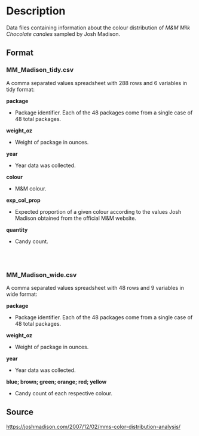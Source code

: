 # Description

Data files containing information about the colour distribution of *M&M Milk Chocolate candies* sampled by Josh Madison.

## Format

### **MM_Madison_tidy.csv**

A comma separated values spreadsheet with 288 rows and 6 variables in tidy format:

**package**

- Package identifier. Each of the 48 packages come from a single case of 48 total packages.

**weight_oz**

- Weight of package in ounces.

**year**

- Year data was collected.

**colour**

- M&M colour.

**exp_col_prop**

- Expected proportion of a given colour according to the values Josh Madison obtained from the official M&M website.

**quantity**

- Candy count.

<br>
<br>

### **MM_Madison_wide.csv**

A comma separated values spreadsheet with 48 rows and 9 variables in wide format:

**package**

- Package identifier. Each of the 48 packages come from a single case of 48 total packages.

**weight_oz**

- Weight of package in ounces.

**year**

- Year data was collected.

**blue; brown; green; orange; red; yellow**

- Candy count of each respective colour.


## Source

https://joshmadison.com/2007/12/02/mms-color-distribution-analysis/







